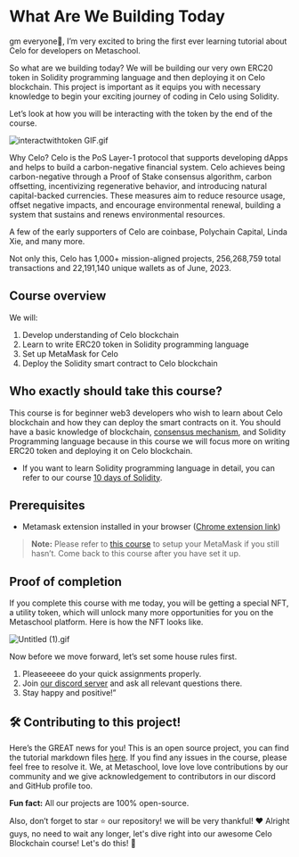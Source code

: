# What Are We Building Today

gm everyone🌈, I’m very excited to bring the first ever learning tutorial about Celo for developers on Metaschool.

So what are we building today? We will be building our very own ERC20 token in Solidity programming language and then deploying it on Celo blockchain. This project is important as it equips you with necessary knowledge to begin your exciting journey of coding in Celo using Solidity.

Let’s look at how you will be interacting with the token by the end of the course.

![interactwithtoken GIF.gif](https://github.com/0xmetaschool/Learning-Projects/blob/main/assests_for_all/assests_for_celo/5.%20Deploy%20Your%20First%20ERC-20%20Token%20on%20Celo/interactwithtoken_GIF.gif?raw=true)

Why Celo? Celo is the PoS Layer-1 protocol that supports developing dApps and helps to build a carbon-negative financial system. Celo achieves being carbon-negative through a Proof of Stake consensus algorithm, carbon offsetting, incentivizing regenerative behavior, and introducing natural capital-backed currencies. These measures aim to reduce resource usage, offset negative impacts, and encourage environmental renewal, building a system that sustains and renews environmental resources.

A few of the early supporters of Celo are coinbase, Polychain Capital, Linda Xie, and many more.

Not only this, Celo has 1,000+ mission-aligned projects, 256,268,759 total transactions and 22,191,140 unique wallets as of June, 2023.

## Course overview

We will:

1. Develop understanding of Celo blockchain
2. Learn to write ERC20 token in Solidity programming language
3. Set up MetaMask for Celo
4. Deploy the Solidity smart contract to Celo blockchain

## Who exactly should take this course?

This course is for beginner web3 developers who wish to learn about Celo blockchain and how they can deploy the smart contracts on it. You should have a basic knowledge of blockchain, [consensus mechanism](https://metaschool.so/articles/consensus-mechanism-meaning/), and Solidity Programming language because in this course we will focus more on writing ERC20 token and deploying it on Celo blockchain.

- If you want to learn Solidity programming language in detail, you can refer to our course [10 days of Solidity](https://metaschool.so/courses/10-days-of-solidity).

## Prerequisites

- Metamask extension installed in your browser ([Chrome extension link](https://chrome.google.com/webstore/detail/metamask/nkbihfbeogaeaoehlefnkodbefgpgknn))

> **Note:** Please refer to [this course](https://metaschool.so/courses/understand-and-setup-metamask-account) to setup your MetaMask if you still hasn’t. Come back to this course after you have set it up.

## Proof of completion

If you complete this course with me today, you will be getting a special NFT, a utility token, which will unlock many more opportunities for you on the Metaschool platform. Here is how the NFT looks like.

![Untitled (1).gif](<https://github.com/0xmetaschool/Learning-Projects/blob/main/assests_for_all/assests_for_celo/1.%20What%20Are%20We%20Building%20Today/Untitled_(1).gif?raw=true>)

Now before we move forward, let’s set some house rules first.

1. Pleaseeeee do your quick assignments properly.
2. Join [our discord server](https://discord.gg/vbVMUwXWgc) and ask all relevant questions there.
3. Stay happy and positive!”

## 🛠 Contributing to this project!

Here’s the GREAT news for you! This is an open source project, you can find the tutorial markdown files [here](https://github.com/0xmetaschool/Learning-Projects/tree/main/Write%20an%20ERC-20%20Token%20in%20Solidity%20on%20Celo%20I%20Metaschool). If you find any issues in the course, please feel free to resolve it.
We, at Metaschool, love love love contributions by our community and we give acknowledgement to contributors in our discord and GitHub profile too.

**Fun fact:** All our projects are 100% open-source.

Also, don’t forget to star ⭐️ our repository! we will be very thankful! ♥️
Alright guys, no need to wait any longer, let's dive right into our awesome Celo Blockchain course! Let's do this! 🙌
